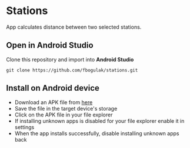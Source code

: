 # Stations

App calculates distance between two selected stations.

## Open in Android Studio 

Clone this repository and import into **Android Studio**
```
git clone https://github.com/fbogulak/stations.git
```
## Install on Android device
- Download an APK file from [here](https://github.com/fbogulak/stations/releases/download/v1.0/stations_v1.0.apk)
- Save the file in the target device's storage
- Click on the APK file in your file explorer
- If installing unknown apps is disabled for your file explorer enable it in settings
- When the app installs successfully, disable installing unknown apps back
